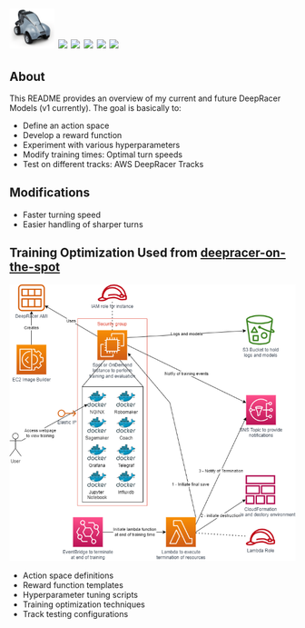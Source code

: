 # <img src="img/aws_deep_racer.png?raw=true" height="70"> <img src="https://img.shields.io/badge/-Python-3776AB?logo=python&logoColor=white"/> <img src="https://img.shields.io/badge/License-MIT-blue.svg"/> <img src="https://img.shields.io/badge/-AWS-232F3E?logo=amazon-aws&logoColor=white"/> <img src="https://img.shields.io/badge/-Git-D51007?logo=git&logoColor=white"/> <img src="https://img.shields.io/badge/-GitHub-181717?logo=github&logoColor=white"/>

## About

This README provides an overview of my current and future DeepRacer Models (v1 currently). The goal is basically to:

* Define an action space
* Develop a reward function
* Experiment with various hyperparameters
* Modify training times: Optimal turn speeds
* Test on different tracks: AWS DeepRacer Tracks

## Modifications

* Faster turning speed
* Easier handling of sharper turns

## Training Optimization Used from [deepracer-on-the-spot](https://github.com/aws-deepracer-community/deepracer-on-the-spot)

![DeepRacer](img/architecture.png)
* Action space definitions
* Reward function templates
* Hyperparameter tuning scripts
* Training optimization techniques
* Track testing configurations